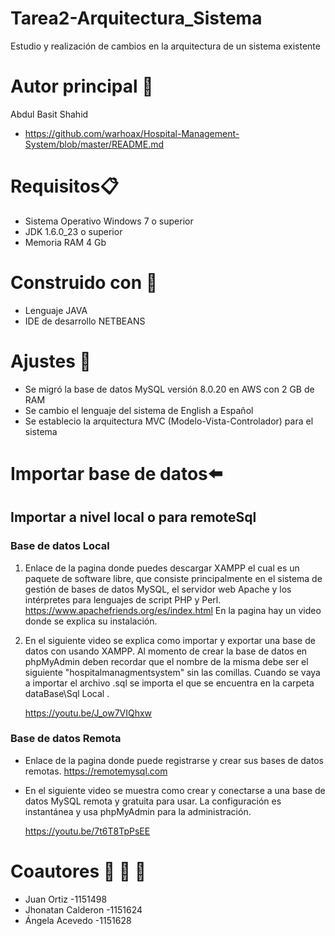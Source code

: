 
# Tarea2-Arquitectura_Sistema
Estudio y realización de cambios en la arquitectura de un sistema existente

# Autor principal :man:

Abdul Basit Shahid
- https://github.com/warhoax/Hospital-Management-System/blob/master/README.md


# Requisitos:clipboard:
- 	Sistema Operativo Windows 7 o superior
- 	JDK 1.6.0_23 o superior
- 	Memoria RAM 4 Gb

# Construido con :hammer:
+ Lenguaje JAVA
+ IDE de desarrollo NETBEANS

# Ajustes :wrench:
- Se migró la base de datos MySQL versión 8.0.20 en AWS con 2 GB de RAM
- Se cambio el lenguaje del sistema de English a Español
- Se establecio la arquitectura MVC (Modelo-Vista-Controlador) para el sistema


# Importar base de datos:arrow_left:
## Importar a nivel local o para remoteSql

### Base de datos Local

 1. Enlace de la pagina donde puedes descargar XAMPP el cual es un paquete de software libre, que consiste principalmente en el sistema de gestión de bases de datos MySQL, el servidor web Apache y los intérpretes para lenguajes de script PHP y Perl.
https://www.apachefriends.org/es/index.html
En la pagina hay un video donde se explica su instalación.

 2. En el siguiente video se explica como importar y exportar una base de datos con usando XAMPP. Al momento de crear la base de datos en phpMyAdmin deben recordar que el nombre de la misma debe ser el siguiente "hospitalmanagmentsystem" sin las comillas. Cuando se vaya a importar el archivo .sql se importa el que se encuentra en la carpeta dataBase\Sql Local .

	https://youtu.be/J_ow7VIQhxw
 
### Base de datos Remota
- Enlace de la pagina donde puede registrarse y crear sus bases de datos remotas.
 https://remotemysql.com
 
- En el siguiente video se muestra como crear y conectarse a una base de datos MySQL remota y gratuita para usar. La configuración es instantánea y usa phpMyAdmin para la administración.

	https://youtu.be/7t6T8TpPsEE  
 
 

# Coautores :man:  :man:  :girl:
- Juan Ortiz -1151498
- Jhonatan Calderon -1151624
- Ángela Acevedo -1151628
